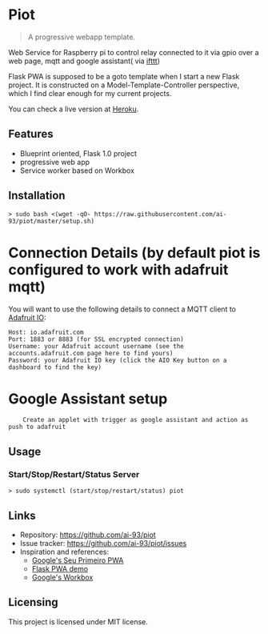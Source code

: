 # Piot 
> A progressive webapp template.

Web Service for Raspberry pi to control relay connected to it via gpio over a web page, mqtt and google assistant( via [ifttt](https://ifttt.com/))

Flask PWA is supposed to be a goto template when I start a new Flask project. It is constructed on a Model-Template-Controller perspective, which I find clear enough for my current projects.

You can check a live version at [Heroku](https://flask-pwa.herokuapp.com).

## Features

* Blueprint oriented, Flask 1.0 project
* progressive web app
* Service worker based on Workbox

## Installation

```shell
> sudo bash <(wget -qO- https://raw.githubusercontent.com/ai-93/piot/master/setup.sh)
```

# Connection Details (by default piot is configured to work with adafruit mqtt)
You will want to use the following details to connect a MQTT client to [Adafruit IO](https://learn.adafruit.com/adafruit-io/mqtt-api):
```
Host: io.adafruit.com
Port: 1883 or 8883 (for SSL encrypted connection)
Username: your Adafruit account username (see the accounts.adafruit.com page here to find yours)
Password: your Adafruit IO key (click the AIO Key button on a dashboard to find the key)
```


# Google Assistant setup
```
    Create an applet with trigger as google assistant and action as push to adafruit
```


## Usage

### Start/Stop/Restart/Status Server
```shell
> sudo systemctl (start/stop/restart/status) piot
```

## Links

- Repository: https://github.com/ai-93/piot
- Issue tracker: https://github.com/ai-93/piot/issues
- Inspiration and references:
  - [Google's Seu Primeiro PWA](https://developers.google.com/web/fundamentals/codelabs/your-first-pwapp/?hl=pt-br)
  - [Flask PWA demo](https://github.com/uwi-info3180/flask-pwa)
  - [Google's Workbox](https://developers.google.com/web/tools/workbox/)

## Licensing

This project is licensed under MIT license.